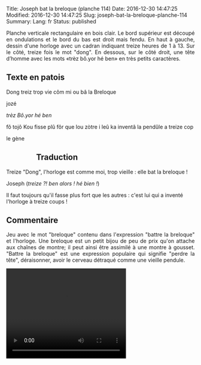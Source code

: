 Title: Joseph bat la breloque (planche 114)
Date: 2016-12-30 14:47:25
Modified: 2016-12-30 14:47:25
Slug: joseph-bat-la-breloque-planche-114
Summary: 
Lang: fr
Status: published

<p style="text-align:justify;">Planche verticale rectangulaire en bois clair. Le bord supérieur est découpé en ondulations et le bord du bas est droit mais fendu. En haut à gauche, dessin d'une horloge avec un cadran indiquant treize heures de 1 à 13. Sur le côté, treize fois le mot "dong". En dessous, sur le côté droit, une tête d’homme avec les mots «trèz bô.yor hé ben» en très petits caractères.</p>

<figure class="image-block" style="float: right;">
  <img alt="" src="{static}/images/planche_114.png">
  <figcaption style="max-width: 175px"></figcaption>
</figure>

## Texte en patois
Dong treiz  trop vie  côm  mi ou bâ la Breloque

jozé

*trèz Bô.yor hé ben*

fô tojô Kou fisse plû fôr que lou  zòtre i leû ka inventâ la pendûle a treize cop

le gène


<figure class="image-block" style="float: left;">
  <img alt="" src="{static}/images/planche_114_dessin.png">
  <figcaption style="max-width: 319px"></figcaption>
</figure>

## Traduction
Treize "Dong", l'horloge est comme moi, trop vieille : elle bat la breloque !

Joseph
(*treize ?! ben alors ! hé bien !*)

Il faut toujours qu'il fasse plus fort que les autres : c'est lui qui a inventé l'horloge à treize coups !

## Commentaire
<p style="text-align:justify;">Jeu avec le mot "breloque" contenu dans l'expression "battre la breloque" et  l'horloge.
Une breloque est un petit bijou de peu de prix qu'on attache aux chaînes de montre; il peut ainsi être assimilé à une montre à gousset.
"Battre la breloque" est une expression populaire qui signifie "perdre la tête",  déraisonner, avoir le cerveau détraqué comme une vieille pendule.</p>





<video width="320" height="240" controls>
  <source src="{static}/videos/video_114.mp4" type="video/mp4">
</video>
